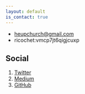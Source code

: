 ```yaml
---
layout: default
is_contact: true
---
```


* [heupchurch@gmail.com](mailto:heupchurch@gmail.com)
* ricochet:vmcp7jt6qigjcuxp

## Social

1. [Twitter](https://twitter.com/heupchurch)
2. [Medium](https://medium.com/@h.e.upchurch)
3. [GitHub](https://github.com/heupchurch)
